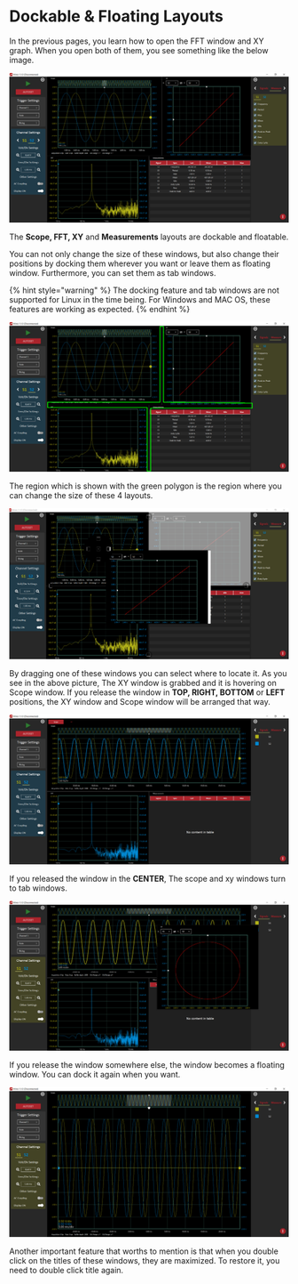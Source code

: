 # Dockable & Floating Layouts

In the previous pages, you learn how to open the FFT window and XY graph. When you open both of them, you see something like the below image.

![](../../../../.gitbook/assets/image%20%2891%29.png)

The **Scope, FFT, XY** and **Measurements** layouts are dockable and floatable. 

You can not only change the size of these windows, but also change their positions by docking them wherever you want or leave them as floating window. Furthermore, you can set them as tab windows.

{% hint style="warning" %}
The docking feature and tab windows are not supported for Linux in the time being. For Windows and MAC OS, these features are working as expected.
{% endhint %}

![](../../../../.gitbook/assets/image%20%2841%29.png)

The region which is shown with the green polygon is the region where you can change the size of these 4 layouts.

![](../../../../.gitbook/assets/image%20%2873%29.png)

By dragging one of these windows you can select where to locate it. As you see in the above picture, The XY window is grabbed and it is hovering on Scope window. If you release the window in **TOP, RIGHT, BOTTOM** or **LEFT** positions, the XY window and Scope window will be arranged that way. 

![](../../../../.gitbook/assets/image%20%284%29.png)

If you released the window in the **CENTER**, The scope and xy windows turn to tab windows.

![](../../../../.gitbook/assets/image%20%2833%29.png)

If you release the window somewhere else, the window becomes a floating window. You can dock it again when you want. 

![](../../../../.gitbook/assets/image%20%2861%29.png)

Another important feature that worths to mention is that when you double click on the titles of these windows, they are maximized. To restore it, you need to double click title again.





